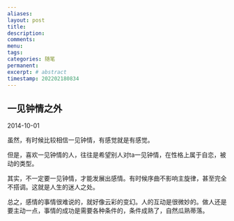 ```yaml
---
aliases:
layout: post
title:
description:
comments:
menu:
tags: 
categories: 随笔
permanent: 
excerpt: # abstract
timestamp: 202202180834
---
```

## 一见钟情之外

2014-10-01  

 虽然，有时候比较相信一见钟情，有感觉就是有感觉。  
   
 但是，喜欢一见钟情的人，往往是希望别人对ta一见钟情，在性格上属于自恋，被动的类型。  
   
 其实，不一定要一见钟情，才能发展出感情。有时候序曲不影响主旋律，甚至完全不搭调。这就是人生的迷人之处。  
   
 总之，感情的事情很难说的，就好像云彩的变幻。人的互动是很微妙的。做人还是要主动一点，事情的成功是需要各种条件的，条件成熟了，自然瓜熟蒂落。